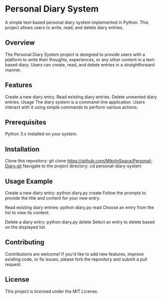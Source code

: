 # Personal Diary System
A simple text-based personal diary system implemented in Python. This project allows users to write, read, and delete diary entries.

## Overview
The Personal Diary System project is designed to provide users with a platform to write their thoughts, experiences, or any other content in a text-based diary. Users can create, read, and delete entries in a straightforward manner.

## Features
Create a new diary entry.
Read existing diary entries.
Delete unwanted diary entries.
Usage
The diary system is a command-line application. Users interact with it using simple commands to perform various actions.

## Prerequisites
Python 3.x installed on your system.

## Installation
Clone this repository: git clone https://github.com/MikoInSpace/Personal-Diary.git
Navigate to the project directory: cd personal-diary-system

## Usage Example
Create a new diary entry: python diary.py create
Follow the prompts to provide the title and content for your new entry.

Read existing diary entries: python diary.py read
Choose an entry from the list to view its content.

Delete a diary entry: python diary.py delete
Select an entry to delete based on the displayed list.

## Contributing
Contributions are welcome! If you'd like to add new features, improve existing code, or fix issues, please fork the repository and submit a pull request.

## License
This project is licensed under the MIT License.
